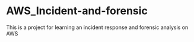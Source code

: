 # AWS_Incident-and-forensic
This is a project for learning an incident response and forensic analysis on AWS
